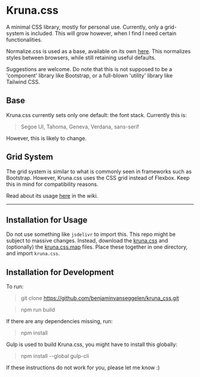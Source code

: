 # Kruna.css

A minimal CSS library, mostly for personal use.
Currently, only a grid-system is included.
This will grow however, when I find I need certain functionalities.

Normalize.css is used as a base, available on its own [here](https://github.com/necolas/normalize.css). This normalizes styles between browsers, while still retaining useful defaults.

Suggestions are welcome. Do note that this is not supposed to be a 'component' library like Bootstrap, or a full-blown 'utility' library like Tailwind CSS.

## Base

Kruna.css currently sets only one default: the font stack. Currently this is:

> Segoe UI, Tahoma, Geneva, Verdana, sans-serif

However, this is likely to change.

## Grid System

The grid system is similar to what is commonly seen in frameworks such as Bootstrap. However, Kruna.css uses the CSS grid instead of Flexbox. Keep this in mind for compatibility reasons.

Read about its usage [here](https://github.com/benjaminvanseggelen/kruna_css/wiki/Grid-System) in the wiki.

---

## Installation for Usage

Do not use something like `jsdelivr` to import this. This repo might be subject to massive changes. Instead, download the [kruna.css](https://github.com/benjaminvanseggelen/kruna_css/blob/master/dist/kruna.css) and (optionally) the [kruna.css.map](https://github.com/benjaminvanseggelen/kruna_css/blob/master/dist/kruna.css.map) files. Place these together in one directory, and import `kruna.css`.

## Installation for Development

To run:

> git clone https://github.com/benjaminvanseggelen/kruna_css.git

> npm run build

If there are any dependencies missing, run:

> npm install

Gulp is used to build Kruna.css, you might have to install this globally:

> npm install --global gulp-cli

If these instructions do not work for you, please let me know :)

